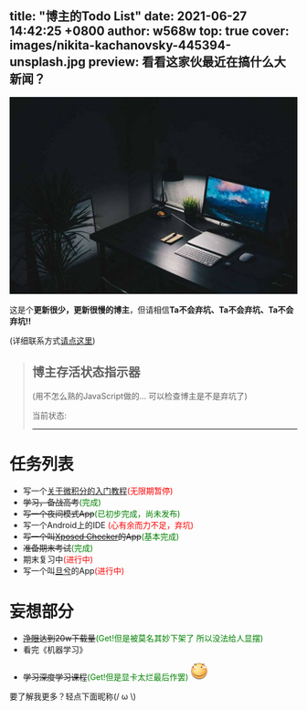 title: "博主的Todo List"
date: 2021-06-27 14:42:25 +0800
author: w568w
top: true
cover: images/nikita-kachanovsky-445394-unsplash.jpg
preview: 看看这家伙最近在搞什么大新闻？
---
![Photo by Nikita Kachanovsky on Unsplash](images/nikita-kachanovsky-445394-unsplash.jpg)

这是个**更新很少，更新很慢的博主**，但请相信**Ta不会弃坑、Ta不会弃坑、Ta不会弃坑!!**   
  
(详细联系方式[请点这里](about.w568w.html))

> ## 博主存活状态指示器
> (用不怎么熟的JavaScript做的... 可以检查博主是不是弃坑了)
> 
> 当前状态: <div id="tips" style="color:grey; border-bottom:1px solid #000"/></div>  

# 任务列表
+ 写一个[关于微积分的入门教程](https://zybuluo.com/w568w/note/1081202)<span style="color:red;">(无限期暂停)</span>
+ ~~学习，备战高考~~<span style="color:green;">(完成)</span>
+ ~~写一个夜间模式App~~<span style="color:green;">(已初步完成，尚未发布)</span>
+ 写一个Android上的IDE  <span style="color:red;">(心有余而力不足，弃坑)</span>
+ ~~写一个叫[Xposed Checker](https://www.coolapk.com/apk/190247)的App~~<span style="color:green;">(基本完成)</span>
+ ~~准备期末考试~~<span style="color:green;">(完成)</span>
+ 期末复习中<span style="color:red;">(进行中)</span>
+ 写一个叫[旦兮](https://github.com/w568w/DanXi/)的App<span style="color:red;">(进行中)</span>

# 妄想部分
+ ~~[净眼](https://www.coolapk.com/apk/149408)达到20w下载量~~<span style="color:green;">(Get!但是被莫名其妙下架了 所以没法给人显摆)</span>
+ 看完《机器学习》
- ~~学习深度学习课程~~<span style="color:green;">(Get!但是显卡太烂最后作罢)</span>
![](images/huaji.png)

  
要了解我更多？轻点下面昵称(/ ω \\)

<script src="todo.js">
</script>